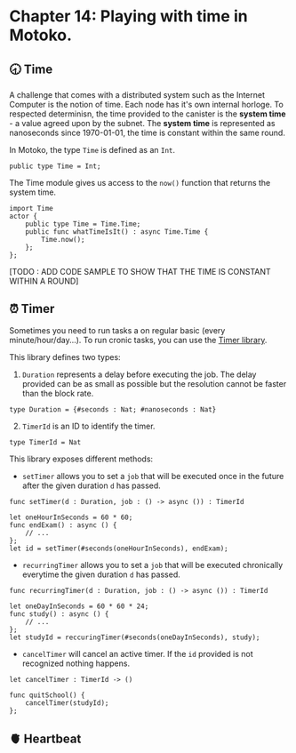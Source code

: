 # Chapter 14: Playing with time in Motoko.
## 🕣 Time
A challenge that comes with a distributed system such as the Internet Computer is the notion of time. Each node has it's own internal horloge. To respected determinisn, the time provided to the canister is the **system time** - a value agreed upon by the subnet. The **system time** is represented as nanoseconds since 1970-01-01, the time is constant within the same round. 

In Motoko, the type `Time` is defined as an `Int`.
```motoko
public type Time = Int;
```
The Time module gives us access to the `now()` function that returns the system time.
```motoko
import Time 
actor {
    public type Time = Time.Time;
    public func whatTimeIsIt() : async Time.Time {
        Time.now();
    };
};
```
[TODO : ADD CODE SAMPLE TO SHOW THAT THE TIME IS CONSTANT WITHIN A ROUND]
## ⏰ Timer
Sometimes you need to run tasks a on regular basic (every minute/hour/day...). To run cronic tasks, you can use the [Timer library](https://internetcomputer.org/docs/current/motoko/main/base/Timer). 

This library defines two types:
1. `Duration` represents a delay before executing the job. The delay provided can be as small as possible but the resolution cannot be faster than the block rate. 
```motoko
type Duration = {#seconds : Nat; #nanoseconds : Nat}
```
2. `TimerId` is an ID to identify the timer.
```motoko
type TimerId = Nat
```

This library exposes different methods:
- `setTimer` allows  you to set a `job` that will be executed once in the future after the given duration `d` has passed.
```motoko
func setTimer(d : Duration, job : () -> async ()) : TimerId
```
```motoko
let oneHourInSeconds = 60 * 60;
func endExam() : async () {
    // ...
};
let id = setTimer(#seconds(oneHourInSeconds), endExam);
```

- `recurringTimer` allows you to set a `job` that will be executed chronically everytime the given duration `d` has passed. 
```motoko
func recurringTimer(d : Duration, job : () -> async ()) : TimerId
```
```motoko
let oneDayInSeconds = 60 * 60 * 24;
func study() : async () {
    // ...
};
let studyId = reccuringTimer(#seconds(oneDayInSeconds), study);
```
- `cancelTimer` will cancel an active timer. If the `id` provided is not recognized nothing happens.
```motoko
let cancelTimer : TimerId -> ()
```
```motoko
func quitSchool() {
    cancelTimer(studyId);
};
```
## 🫀 Heartbeat
